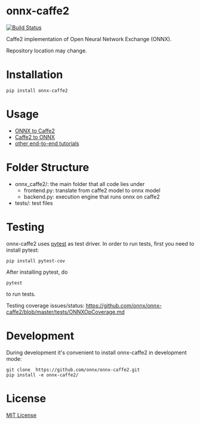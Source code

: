 onnx-caffe2
========
[![Build Status](https://travis-ci.org/onnx/onnx-caffe2.svg?branch=master)](https://travis-ci.org/onnx/onnx-caffe2)

Caffe2 implementation of Open Neural Network Exchange (ONNX).

Repository location may change.

# Installation

```
pip install onnx-caffe2
```

# Usage

* [ONNX to Caffe2](https://github.com/onnx/tutorials/blob/master/tutorials/OnnxCaffe2Import.ipynb)
* [Caffe2 to ONNX](https://github.com/onnx/tutorials/blob/master/tutorials/Caffe2OnnxExport.ipynb)
* [other end-to-end tutorials](https://github.com/onnx/tutorials)

# Folder Structure

- onnx_caffe2/: the main folder that all code lies under
  - frontend.py: translate from caffe2 model to onnx model
  - backend.py: execution engine that runs onnx on caffe2
- tests/: test files

# Testing

onnx-caffe2 uses [pytest](https://docs.pytest.org) as test driver. In order to run tests, first you need to install pytest:


```
pip install pytest-cov
```

After installing pytest, do

```
pytest
```

to run tests.

Testing coverage issues/status: https://github.com/onnx/onnx-caffe2/blob/master/tests/ONNXOpCoverage.md

# Development

During development it's convenient to install onnx-caffe2 in development mode:

```
git clone  https://github.com/onnx/onnx-caffe2.git
pip install -e onnx-caffe2/
```

# License

[MIT License](LICENSE)

